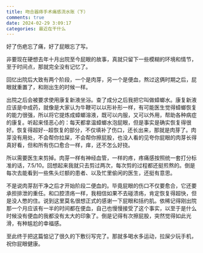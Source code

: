 ```yaml
---
title: 吻合器痔手术痛感流水账（下）
comments: true
date: 2024-02-29 3:09:17
categories: 最近在干什么
---
```

好了伤疤忘了痛，好了屁眼忘了写。

非要现在硬想去年十月出院至今屁眼的故事，真就只留下一些模糊的环境和情节，至于时间点，那就完全没有记忆了。

回忆出院后大致有两个阶段，一个是肉芽，另一个是便血，熬过这俩时期之后，屁眼就重置了，和刚出生的时候一样。

出院之后会被要求使用康复新液坐浴。查了成分之后我把它叫做蟑螂水。康复新液应该是中成药，就像是大家认为牛鞭可以以形补形一样，有可能医生觉得蟑螂恢复的能力很强，所以将它提炼成蟑螂溶液，既可以内服，又可以外用，帮助各种病症的康复。听起来怪恶心的：每天都拿温蟑螂水泡屁眼，但是事实是确实恢复得很好。恢复得超好--超恢复的部分，不仅填补了伤口，还长出来，那就是肉芽了。肉芽没有用处，不会帮你拉屎，不会帮你擦屁股，也没人看的见夸你屁眼的肉芽长得真好看，但和所有伤口愈合一样，痒，还不怎么好挠。

所以需要医生来剪掉。肉芽一样有神经血管，一样的疼，疼痛感按照统一套打分标准的话，7.5/10。回想起来我就只去剪过两次，每次剪的过程都还挺煎熬的。倒是每次去能看到一些焦头烂额的患者、以及忙里偷闲的医生，还挺有意思。

不是说肉芽刮干净之后才开始阶段二便血的。毕竟屁眼的伤口不仅要愈合，它还要承担排泄的重任。和口腔溃疡一样，我相信如果不去碰溃疡，肯定恢复得超快，但是没人憋的住。说到这里莫名很想正式的感谢一下屁眼和括约肌。依稀记得刚出院那一个月应该有一半的时间都在便血，自己也慢慢接受了这个事实，以至于是什么时候没有便血的我都没有太大的印象了。倒是记得有次擦屁股，突然觉得如此光滑，有种尴尬的幸福感。

至此终于把这篇惦记了很久的下敷衍写完了。那就多喝水多运动，拉屎少玩手机，祝你屁眼健康。

